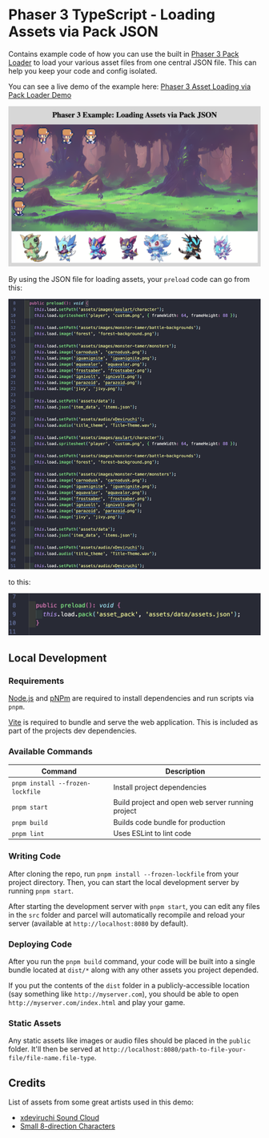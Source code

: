 # Phaser 3 TypeScript - Loading Assets via Pack JSON

Contains example code of how you can use the built in [Phaser 3 Pack Loader](https://newdocs.phaser.io/docs/3.80.0/focus/Phaser.Loader.LoaderPlugin-pack) to load your various asset files from one central JSON file. This can help you keep your code and config isolated.

You can see a live demo of the example here: [Phaser 3 Asset Loading via Pack Loader Demo](https://devshareacademy.github.io/phaser-3-typescript-games-and-examples/examples/loading-assets-with-json-pack/index.html)

![Example](./docs/example.png?raw=true)

By using the JSON file for loading assets, your `preload` code can go from this:

![Example 1](./docs/example1.png?raw=true)

to this:

![Example 2](./docs/example2.png?raw=true)

## Local Development

### Requirements

[Node.js](https://nodejs.org) and [pNPm](https://pnpm.io/) are required to install dependencies and run scripts via `pnpm`.

[Vite](https://vitejs.dev/) is required to bundle and serve the web application. This is included as part of the projects dev dependencies.

### Available Commands

| Command | Description |
|---------|-------------|
| `pnpm install --frozen-lockfile` | Install project dependencies |
| `pnpm start` | Build project and open web server running project |
| `pnpm build` | Builds code bundle for production |
| `pnpm lint` | Uses ESLint to lint code |

### Writing Code

After cloning the repo, run `pnpm install --frozen-lockfile` from your project directory. Then, you can start the local development
server by running `pnpm start`.

After starting the development server with `pnpm start`, you can edit any files in the `src` folder
and parcel will automatically recompile and reload your server (available at `http://localhost:8080`
by default).

### Deploying Code

After you run the `pnpm build` command, your code will be built into a single bundle located at
`dist/*` along with any other assets you project depended.

If you put the contents of the `dist` folder in a publicly-accessible location (say something like `http://myserver.com`),
you should be able to open `http://myserver.com/index.html` and play your game.

### Static Assets

Any static assets like images or audio files should be placed in the `public` folder. It'll then be served at `http://localhost:8080/path-to-file-your-file/file-name.file-type`.

## Credits

List of assets from some great artists used in this demo:

* [xdeviruchi Sound Cloud](https://soundcloud.com/xdeviruchi)
* [Small 8-direction Characters](https://axulart.itch.io/small-8-direction-characters)
